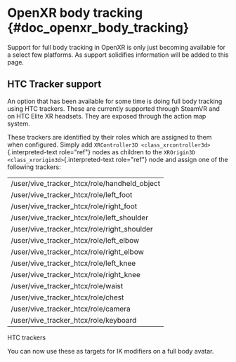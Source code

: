 # OpenXR body tracking {#doc_openxr_body_tracking}

Support for full body tracking in OpenXR is only just becoming available
for a select few platforms. As support solidifies information will be
added to this page.

## HTC Tracker support

An option that has been available for some time is doing full body
tracking using HTC trackers. These are currently supported through
SteamVR and on HTC Elite XR headsets. They are exposed through the
action map system.

These trackers are identified by their roles which are assigned to them
when configured. Simply add
`XRController3D <class_xrcontroller3d>`{.interpreted-text role="ref"}
nodes as children to the
`XROrigin3D <class_xrorigin3d>`{.interpreted-text role="ref"} node and
assign one of the following trackers:

|                                              |
|----------------------------------------------|
| /user/vive_tracker_htcx/role/handheld_object |
| /user/vive_tracker_htcx/role/left_foot       |
| /user/vive_tracker_htcx/role/right_foot      |
| /user/vive_tracker_htcx/role/left_shoulder   |
| /user/vive_tracker_htcx/role/right_shoulder  |
| /user/vive_tracker_htcx/role/left_elbow      |
| /user/vive_tracker_htcx/role/right_elbow     |
| /user/vive_tracker_htcx/role/left_knee       |
| /user/vive_tracker_htcx/role/right_knee      |
| /user/vive_tracker_htcx/role/waist           |
| /user/vive_tracker_htcx/role/chest           |
| /user/vive_tracker_htcx/role/camera          |
| /user/vive_tracker_htcx/role/keyboard        |

HTC trackers

You can now use these as targets for IK modifiers on a full body avatar.
